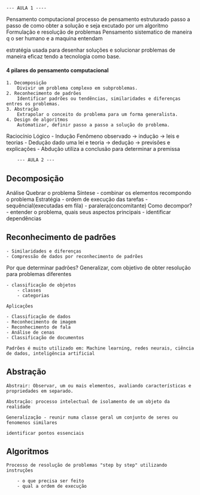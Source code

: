 	--- AULA 1 ----
Pensamento computacional
processo de pensamento estruturado 
passo a passo de como obter a solução e seja excutado por um algoritmo
Formulação e resolução de problemas
Pensamento sistematico 
de maneira q o ser humano e a maquina entendam

estratégia usada para desenhar soluções e solucionar problemas de maneira eficaz tendo a tecnologia como base.

#### 4 pilares do pensamento computacional 
	
	1. Decomposição 
		Divivir um problema complexo em subproblemas.
	2. Reconhecimento de padrões 
		Identificar padrões ou tendências, similaridades e diferenças entres os problemas. 
	3. Abstração 
		Extrapolar o conceito do problema para um forma generalista.	
	4. Design de algoritmos
		Automatizar, definir passo a passo a solução do problema.

Raciocínio Lógico
	- Indução 
		Fenômeno observado -> indução -> leis e teorias
	- Dedução 
		dado uma lei e teoria -> dedução -> previsões e explicações 
	- Abdução 
		utiliza a conclusão para determinar a premissa	

		--- AULA 2 ---


## Decomposição  

Análise Quebrar o problema
Síntese - combinar os elementos recompondo o problema
Estratégia - ordem de execução das tarefas
	- sequêncial(executadas em fila) 
	- paralera(concomitante)
Como decompor?
	- entender o problema, quais seus aspectos principais
	- identificar dependências

## Reconhecimento de padrões

	- Similaridades e diferenças
	- Compressão de dados por reconhecimento de padrões 

Por que determinar padrões?
	Generalizar, com objetivo de obter resolução para problemas diferentes

	- classificação de objetos
		- classes
		- categorias

	Aplicações

	- Classificação de dados
	- Reconhecimento de imagem
	- Reconhecimento de fala
	- Análise de cenas
	- Classificação de documentos

	Padrões é muito utilizado em: Machine learning, redes neurais, ciência de dados, inteligência artificial

## Abstração 

	Abstrair: Observar, um ou mais elementos, avaliando características e propriedades em separado.

	Abstração: processo intelectual de isolamento de um objeto da realidade

	Generalização - reunir numa classe geral um conjunto de seres ou fenomenos similares

	identificar pontos essenciais

## Algoritmos

	Processo de resolução de problemas "step by step" utilizando instruções

		- o que precisa ser feito
		- qual a ordem de execução

